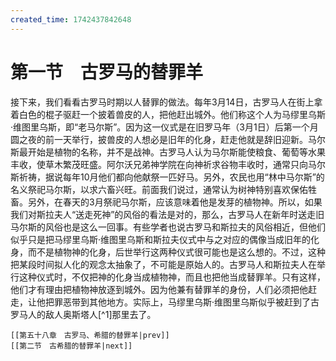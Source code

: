 ```yaml
---
created_time: 1742437842648
---
```

# 第一节　古罗马的替罪羊

接下来，我们看看古罗马时期以人替罪的做法。每年3月14日，古罗马人在街上拿着白色的棍子驱赶一个披着兽皮的人，把他赶出城外。他们称这个人为马缪里乌斯·维图里乌斯，即“老马尔斯”。因为这一仪式是在旧罗马年（3月1日）后第一个月圆之夜的前一天举行，披兽皮的人想必是旧年的化身，赶走他就是辞旧迎新。马尔斯最开始是植物的名称，并不是战神。古罗马人认为马尔斯能使粮食、葡萄等水果丰收，使草木繁茂旺盛。阿尔沃兄弟神学院在向神祈求谷物丰收时，通常只向马尔斯祈祷，据说每年10月他们都向他献祭一匹好马。另外，农民也用“林中马尔斯”的名义祭祀马尔斯，以求六畜兴旺。前面我们说过，通常认为树神特别喜欢保佑牲畜。另外，在春天的3月祭祀马尔斯，应该意味着他是发芽的植物神。所以，如果我们对斯拉夫人“送走死神”的风俗的看法是对的，那么，古罗马人在新年时送走旧马尔斯的风俗也是这么一回事。有些学者也说古罗马和斯拉夫的风俗相近，但他们似乎只是把马缪里乌斯·维图里乌斯和斯拉夫仪式中与之对应的偶像当成旧年的化身，而不是植物神的化身，后世举行这两种仪式很可能也是这么想的。不过，这种把某段时间拟人化的观念太抽象了，不可能是原始人的。古罗马人和斯拉夫人在举行这种仪式时，不仅把神的化身当成植物神，而且也把他当成替罪羊。只有这样，他们才有理由把植物神放逐到城外。因为他兼有替罪羊的身份，人们必须把他赶走，让他把罪恶带到其他地方。实际上，马缪里乌斯·维图里乌斯似乎被赶到了古罗马人的敌人奥斯塔人[^1]那里去了。

```booknav
[[第五十八章　古罗马、希腊的替罪羊|prev]]
[[第二节　古希腊的替罪羊|next]]
```